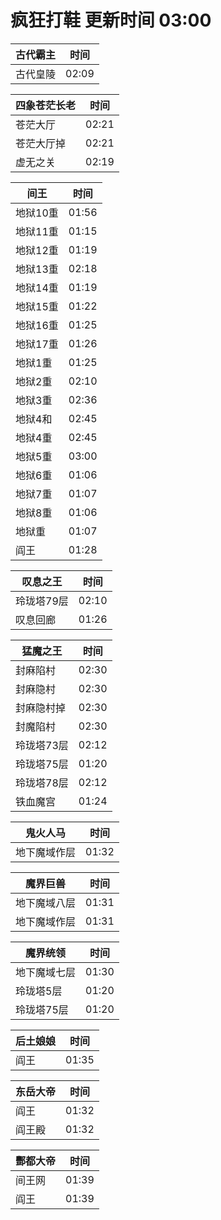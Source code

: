 # 疯狂打鞋 更新时间 03:00

| 古代霸主   | 时间    |
|--------|-------|
| 古代皇陵 | 02:09 |

| 四象苍茫长老   | 时间    |
|--------|-------|
| 苍茫大厅 | 02:21 |
| 苍茫大厅掉 | 02:21 |
| 虚无之关 | 02:19 |

| 间王   | 时间    |
|--------|-------|
| 地狱10重 | 01:56 |
| 地狱11重 | 01:15 |
| 地狱12重 | 01:19 |
| 地狱13重 | 02:18 |
| 地狱14重 | 01:19 |
| 地狱15重 | 01:22 |
| 地狱16重 | 01:25 |
| 地狱17重 | 01:26 |
| 地狱1重 | 01:25 |
| 地狱2重 | 02:10 |
| 地狱3重 | 02:36 |
| 地狱4和 | 02:45 |
| 地狱4重 | 02:45 |
| 地狱5重 | 03:00 |
| 地狱6重 | 01:06 |
| 地狱7重 | 01:07 |
| 地狱8重 | 01:06 |
| 地狱重 | 01:07 |
| 阎王 | 01:28 |

| 叹息之王   | 时间    |
|--------|-------|
| 玲珑塔79层 | 02:10 |
| 叹息回廊 | 01:26 |

| 猛魔之王   | 时间    |
|--------|-------|
| 封麻陷村 | 02:30 |
| 封麻隐村 | 02:30 |
| 封麻隐村掉 | 02:30 |
| 封魔陷村 | 02:30 |
| 玲珑塔73层 | 02:12 |
| 玲珑塔75层 | 01:20 |
| 玲珑塔78层 | 02:12 |
| 铁血魔宫 | 01:24 |

| 鬼火人马   | 时间    |
|--------|-------|
| 地下魔域作层 | 01:32 |

| 魔界巨兽   | 时间    |
|--------|-------|
| 地下魔域八层 | 01:31 |
| 地下魔域作层 | 01:31 |

| 魔界统领   | 时间    |
|--------|-------|
| 地下魔域七层 | 01:30 |
| 玲珑塔5层 | 01:20 |
| 玲珑塔75层 | 01:20 |

| 后土娘娘   | 时间    |
|--------|-------|
| 阎王 | 01:35 |

| 东岳大帝   | 时间    |
|--------|-------|
| 阎王 | 01:32 |
| 阎王殿 | 01:32 |

| 酆都大帝   | 时间    |
|--------|-------|
| 间王网 | 01:39 |
| 阎王 | 01:39 |